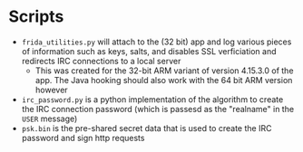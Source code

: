 # Scripts

- `frida_utilities.py` will attach to the (32 bit) app and log various pieces of information such as keys, salts, and disables SSL verficiation and redirects IRC connections to a local server
  + This was created for the 32-bit ARM variant of version 4.15.3.0 of the app. The Java hooking should also work with the 64 bit ARM version however
- `irc_password.py` is a python implementation of the algorithm to create the IRC connection password (which is passesd as the "realname" in the `USER` message)
- `psk.bin` is the pre-shared secret data that is used to create the IRC password and sign http requests